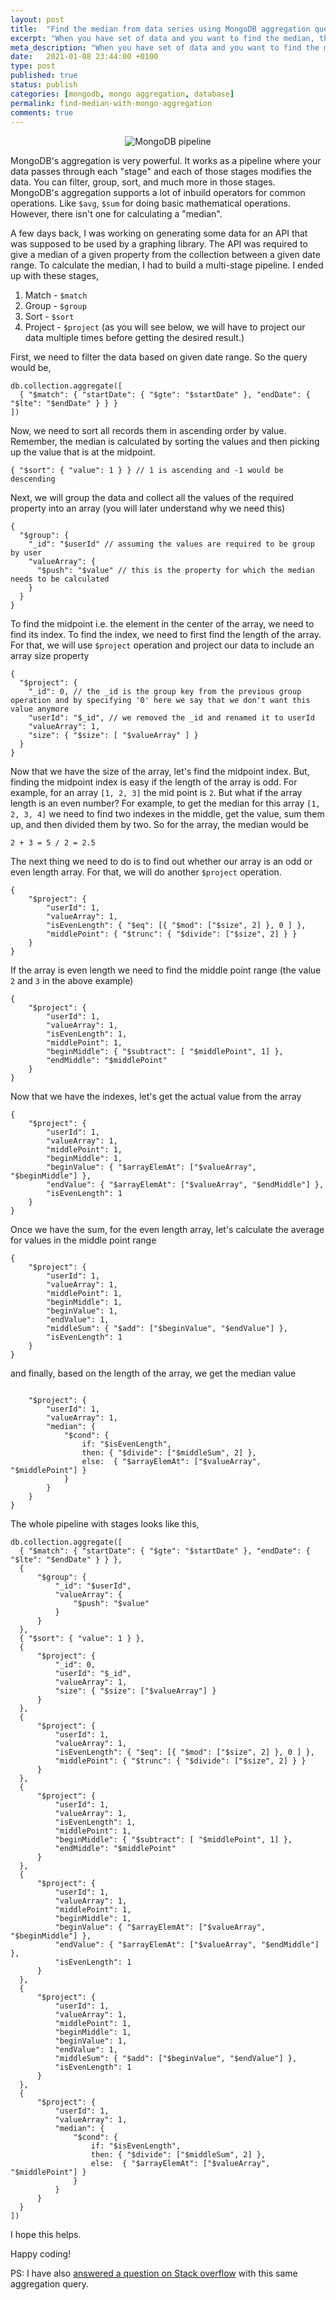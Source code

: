 ```yaml
---
layout: post
title:  "Find the median from data series using MongoDB aggregation query"
excerpt: "When you have set of data and you want to find the median, there is no straightforward way to do it in MongoDB."
meta_description: "When you have set of data and you want to find the median, there is no straightforward way to do it in MongoDB."
date:   2021-01-08 23:44:00 +0100
type: post
published: true
status: publish
categories: [mongodb, mongo aggregation, database]
permalink: find-median-with-mongo-aggregation
comments: true
---
```

<div style="text-align:center; margin-top: 15px;">
  <img src="/assets/post-images/20210108/mongo-pipeline.png" alt="MongoDB pipeline" title="MongoDB pipeline" />
</div>

MongoDB's aggregation is very powerful. It works as a pipeline where your data passes through each "stage" and each of those stages modifies the data. You can filter, group, sort, and much more in those stages. MongoDB's aggregation supports a lot of inbuild operators for common operations. Like `$avg`, `$sum` for doing basic mathematical operations. However, there isn't one for calculating a "median".

A few days back, I was working on generating some data for an API that was supposed to be used by a graphing library. The API was required to give a median of a given property from the collection between a given date range. To calculate the median, I had to build a multi-stage pipeline. I ended up with these stages,

1. Match - `$match`
2. Group - `$group`
3. Sort - `$sort`
4. Project - `$project` (as you will see below, we will have to project our data multiple times before getting the desired result.)

First, we need to filter the data based on given date range. So the query would be,

```
db.collection.aggregate([
  { "$match": { "startDate": { "$gte": "$startDate" }, "endDate": { "$lte": "$endDate" } } }
])
```

Now, we need to sort all records them in ascending order by value. Remember, the median is calculated by sorting the values and then picking up the value that is at the midpoint.

```
{ "$sort": { "value": 1 } } // 1 is ascending and -1 would be descending
```

Next, we will group the data and collect all the values of the required property into an array (you will later understand why we need this)

```
{
  "$group": {
    "_id": "$userId" // assuming the values are required to be group by user
    "valueArray": {
      "$push": "$value" // this is the property for which the median needs to be calculated
    }
  }
}
```



To find the midpoint i.e. the element in the center of the array, we need to find its index. To find the index, we need to first find the length of the array. For that, we will use `$project` operation and project our data to include an array size property

```
{
  "$project": {
    "_id": 0, // the _id is the group key from the previous group operation and by specifying '0' here we say that we don't want this value anymore
    "userId": "$_id", // we removed the _id and renamed it to userId
    "valueArray": 1,
    "size": { "$size": [ "$valueArray" ] }
  }
}
```

Now that we have the size of the array, let's find the midpoint index. But, finding the midpoint index is easy if the length of the array is odd. For example, for an array `[1, 2, 3]` the mid point is `2`. But what if the array length is an even number? For example, to get the median for this array `[1, 2, 3, 4]` we need to find two indexes in the middle, get the value, sum them up, and then divided them by two. So for the array, the median would be

`2 + 3 = 5 / 2 = 2.5`

The next thing we need to do is to find out whether our array is an odd or even length array. For that, we will do another `$project` operation.

```
{
    "$project": {
        "userId": 1,
        "valueArray": 1,
        "isEvenLength": { "$eq": [{ "$mod": ["$size", 2] }, 0 ] },
        "middlePoint": { "$trunc": { "$divide": ["$size", 2] } }
    }
}
```

If the array is even length we need to find the middle point range (the value `2` and `3` in the above example)

```
{
    "$project": {
        "userId": 1,
        "valueArray": 1,
        "isEvenLength": 1,
        "middlePoint": 1,
        "beginMiddle": { "$subtract": [ "$middlePoint", 1] },
        "endMiddle": "$middlePoint"
    }
}
```

Now that we have the indexes, let's get the actual value from the array

```
{
    "$project": {
        "userId": 1,
        "valueArray": 1,
        "middlePoint": 1,
        "beginMiddle": 1,
        "beginValue": { "$arrayElemAt": ["$valueArray", "$beginMiddle"] },
        "endValue": { "$arrayElemAt": ["$valueArray", "$endMiddle"] },
        "isEvenLength": 1
    }
}
```

Once we have the sum, for the even length array, let's calculate the average for values in the middle point range

```
{
    "$project": {
        "userId": 1,
        "valueArray": 1,
        "middlePoint": 1,
        "beginMiddle": 1,
        "beginValue": 1,
        "endValue": 1,
        "middleSum": { "$add": ["$beginValue", "$endValue"] },
        "isEvenLength": 1
    }
}
```

and finally, based on the length of the array, we get the median value

```

    "$project": {
        "userId": 1,
        "valueArray": 1,
        "median": {
            "$cond": {
                if: "$isEvenLength",
                then: { "$divide": ["$middleSum", 2] },
                else:  { "$arrayElemAt": ["$valueArray", "$middlePoint"] }
            }
        }
    }
}
```

The whole pipeline with stages looks like this,

```
db.collection.aggregate([
  { "$match": { "startDate": { "$gte": "$startDate" }, "endDate": { "$lte": "$endDate" } } },
  {
      "$group": {
          "_id": "$userId",
          "valueArray": {
              "$push": "$value"
          }
      }
  },
  { "$sort": { "value": 1 } },
  {
      "$project": {
          "_id": 0,
          "userId": "$_id",
          "valueArray": 1,
          "size": { "$size": ["$valueArray"] }
      }
  },
  {
      "$project": {
          "userId": 1,
          "valueArray": 1,
          "isEvenLength": { "$eq": [{ "$mod": ["$size", 2] }, 0 ] },
          "middlePoint": { "$trunc": { "$divide": ["$size", 2] } }
      }
  },
  {
      "$project": {
          "userId": 1,
          "valueArray": 1,
          "isEvenLength": 1,
          "middlePoint": 1,
          "beginMiddle": { "$subtract": [ "$middlePoint", 1] },
          "endMiddle": "$middlePoint"
      }
  },
  {
      "$project": {
          "userId": 1,
          "valueArray": 1,
          "middlePoint": 1,
          "beginMiddle": 1,
          "beginValue": { "$arrayElemAt": ["$valueArray", "$beginMiddle"] },
          "endValue": { "$arrayElemAt": ["$valueArray", "$endMiddle"] },
          "isEvenLength": 1
      }
  },
  {
      "$project": {
          "userId": 1,
          "valueArray": 1,
          "middlePoint": 1,
          "beginMiddle": 1,
          "beginValue": 1,
          "endValue": 1,
          "middleSum": { "$add": ["$beginValue", "$endValue"] },
          "isEvenLength": 1
      }
  },
  {
      "$project": {
          "userId": 1,
          "valueArray": 1,
          "median": {
              "$cond": {
                  if: "$isEvenLength",
                  then: { "$divide": ["$middleSum", 2] },
                  else:  { "$arrayElemAt": ["$valueArray", "$middlePoint"] }
              }
          }
      }
  }
])
```

I hope this helps.

Happy coding!

PS: I have also <a href="https://stackoverflow.com/questions/20456095/calculate-the-median-in-mongodb-aggregation-framework/55830041#answer-55830041" target="_blank">answered a question on Stack overflow</a> with this same aggregation query.


